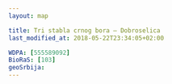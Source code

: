 ```yaml
---
layout: map

title: Tri stabla crnog bora – Dobroselica
last_modified_at: 2018-05-22T23:34:05+02:00

WDPA: [555589092]
BioRaS: [103]
geoSrbija:
---
```

